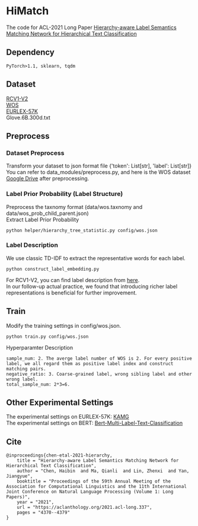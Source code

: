 # HiMatch  
The code for ACL-2021 Long Paper [Hierarchy-aware Label Semantics Matching Network for Hierarchical Text Classification](https://aclanthology.org/2021.acl-long.337)  


## Dependency  
```
PyTorch>1.1, sklearn, tqdm  
```

## Dataset  
[RCV1-V2](http://www.ai.mit.edu/projects/jmlr/papers/volume5/lewis04a/lyrl2004_rcv1v2_README.htm)  
[WOS](https://github.com/kk7nc/HDLTex)  
[EURLEX-57K](https://github.com/iliaschalkidis/lmtc-eurlex57k)  
Glove.6B.300d.txt  

## Preprocess  
### Dataset Preprocess  
Transform your dataset to json format file {'token': List[str], 'label': List[str]}  
You can refer to data_modules/preprocess.py, and here is the WOS dataset [Google Drive](https://drive.google.com/file/d/1_uQs-L52yV_xqrMgnTfHQbJYL2EcmmoT/view?usp=sharing) after preprocessing.  

### Label Prior Probability (Label Structure)  
Preprocess the taxnomy format (data/wos.taxnomy and data/wos_prob_child_parent.json)  
Extract Label Prior Probability  
```
python helper/hierarchy_tree_statistic.py config/wos.json  
```

### Label Description  
We use classic TD-IDF to extract the representative words for each label.  
```
python construct_label_embedding.py  
```
For RCV1-V2, you can find label description from [here](http://www.ai.mit.edu/projects/jmlr/papers/volume5/lewis04a/a02-orig-topics-hierarchy/rcv1.topics.hier.orig).  
In our follow-up actual practice, we found that introducing richer label representations is beneficial for further improvement.  

## Train  
Modify the training settings in config/wos.json.
```
python train.py config/wos.json  
```
Hyperparamter Description  
```
sample_num: 2. The averge label number of WOS is 2. For every positive label, we all regard them as positive label index and construct matching pairs.  
negative_ratio: 3. Coarse-grained label, wrong sibling label and other wrong label.  
total_sample_num: 2*3=6.  
```

## Other Experimental Settings  
The experimental settings on EURLEX-57K: [KAMG](https://github.com/MemoriesJ/KAMG)  
The experimental settings on BERT: [Bert-Multi-Label-Text-Classification](https://github.com/lonePatient/Bert-Multi-Label-Text-Classification)  

## Cite  
```
@inproceedings{chen-etal-2021-hierarchy,
    title = "Hierarchy-aware Label Semantics Matching Network for Hierarchical Text Classification",
    author = "Chen, Haibin  and Ma, Qianli  and Lin, Zhenxi  and Yan, Jiangyue",
    booktitle = "Proceedings of the 59th Annual Meeting of the Association for Computational Linguistics and the 11th International Joint Conference on Natural Language Processing (Volume 1: Long Papers)",
    year = "2021",
    url = "https://aclanthology.org/2021.acl-long.337",
    pages = "4370--4379"
}
```